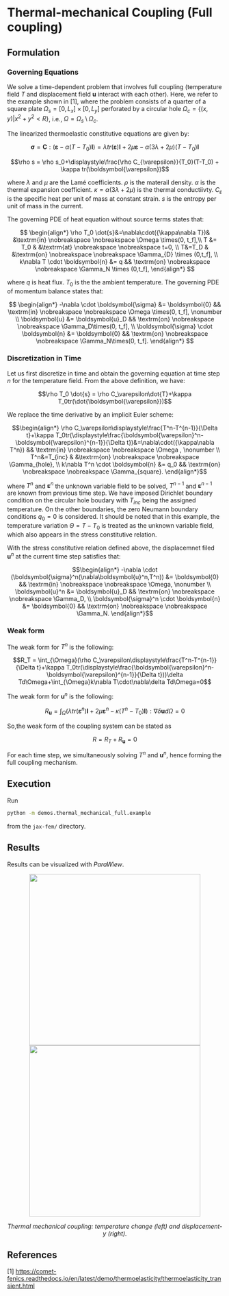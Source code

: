 # Thermal-mechanical Coupling (Full coupling)

## Formulation

### Governing Equations

We solve a time-dependent problem that involves full coupling (temperature field $T$ and displacement field $\boldsymbol{u}$ interact with each other). Here, we refer to the example shown in [1], where the problem consists of a quarter of a square plate $\Omega_s=[0, L_x]\times[0,L_y]$ perforated by a circular hole $\Omega_c= \lbrace(x,y)|x^2+y^2\lt R\rbrace$, i.e., $\Omega=\Omega_s\setminus\Omega_c$.

The linearized thermoelastic constitutive equations are given by:

$$\boldsymbol{\sigma} = \boldsymbol{C}:(\boldsymbol{\varepsilon}-\alpha(T-T_0)\boldsymbol{I}) = \lambda tr(\boldsymbol{\varepsilon})\boldsymbol{I}+2\mu\boldsymbol{\varepsilon}-\alpha(3\lambda+2\mu)(T-T_0)\boldsymbol{I}$$

$$\rho s = \rho s_0+\displaystyle\frac{\rho C_{\varepsilon}}{T_0}(T-T_0) + \kappa tr(\boldsymbol{\varepsilon})$$

where $\lambda$ and $\mu$ are the Lamé coefficients. $\rho$ is the materail density. $\alpha$ is the thermal expansion coefficient. $\kappa = \alpha(3\lambda+2\mu)$ is the thermal conductiivty. $C_{\varepsilon}$ is the specific heat per unit of mass at constant strain. $s$ is the entropy per unit of mass in the current.

The governing PDE of heat equation without source terms states that:

$$
\begin{align*}
\rho T_0 \dot{s}&=\nabla\cdot({\kappa\nabla T})& &\textrm{in}  \nobreakspace \nobreakspace \Omega \times(0, t_f],\\
T  &= T_0 & &\textrm{at} \nobreakspace \nobreakspace t=0, \\
T&=T_D & &\textrm{on} \nobreakspace \nobreakspace \Gamma_{D} \times (0,t_f], \\
k\nabla T \cdot \boldsymbol{n} &= q &&  \textrm{on} \nobreakspace \nobreakspace \Gamma_N \times (0,t_f],
\end{align*}
$$

where $q$ is heat flux. $T_0$ is the the ambient temperature. The governing PDE of momentum balance states that:

$$
\begin{align*}
    -\nabla \cdot \boldsymbol{\sigma} &= \boldsymbol{0} && \textrm{in}  \nobreakspace \nobreakspace \Omega \times(0, t_f], \nonumber \\
    \boldsymbol{u} &= \boldsymbol{u}_D    && \textrm{on} \nobreakspace \nobreakspace \Gamma_D\times(0, t_f],   \\
    \boldsymbol{\sigma} \cdot \boldsymbol{n} &= \boldsymbol{0}   && \textrm{on} \nobreakspace \nobreakspace \Gamma_N\times(0, t_f].
\end{align*}
$$

### Discretization in Time

Let us first discretize in time and obtain the governing equation at time step $n$ for the temperature field. From the above definition, we have:

$$\rho T_0 \dot{s} = \rho C_\varepsilon\dot{T}+\kappa T_0tr(\dot{\boldsymbol{\varepsilon}})$$

We replace the time derivative by an implicit Euler scheme:

$$\begin{align*}
    \rho C_\varepsilon\displaystyle\frac{T^n-T^{n-1}}{\Delta t}+\kappa T_0tr(\displaystyle\frac{\boldsymbol{\varepsilon}^n-\boldsymbol{\varepsilon}^{n-1}}{\Delta t})&=\nabla\cdot({\kappa\nabla T^n}) && \textrm{in}  \nobreakspace \nobreakspace \Omega , \nonumber \\
    T^n&=T_{inc} & &\textrm{on} \nobreakspace \nobreakspace \Gamma_{hole}, \\
    k\nabla T^n \cdot \boldsymbol{n} &= q_0 &&  \textrm{on} \nobreakspace \nobreakspace \Gamma_{square}.
\end{align*}$$

where $T^n$ and $\boldsymbol{\varepsilon}^n$ the unknown variable field to be solved, $T^{n-1}$ and $\boldsymbol{\varepsilon}^{n-1}$ are known from previous time step. We have imposed Dirichlet boundary condition on the circular hole boudary with $T_{inc}$ being the assigned temperature. On the other boundaries, the zero Neumann boundary conditions $q_0 = 0$ is considered. It should be noted that in this example, the temperature variation $\Theta = T-T_0$ is treated as the unknown variable field, which also appears in the stress constitutive relation.

With the stress constitutive relation defined above, the displacemnet filed $\boldsymbol{u}^n$ at the current time step satisfies that:

$$\begin{align*}
    -\nabla \cdot (\boldsymbol{\sigma}^n(\nabla\boldsymbol{u}^n,T^n)) &= \boldsymbol{0} && \textrm{in}  \nobreakspace \nobreakspace \Omega, \nonumber \\
    \boldsymbol{u}^n &= \boldsymbol{u}_D    && \textrm{on} \nobreakspace \nobreakspace \Gamma_D,   \\
    \boldsymbol{\sigma}^n \cdot \boldsymbol{n} &= \boldsymbol{0}   && \textrm{on} \nobreakspace \nobreakspace \Gamma_N.
\end{align*}$$


### Weak form
The weak form for $T^n$ is the following:

$$R_T = \int_{\Omega}(\rho C_\varepsilon\displaystyle\frac{T^n-T^{n-1}}{\Delta t}+\kappa T_0tr(\displaystyle\frac{\boldsymbol{\varepsilon}^n-\boldsymbol{\varepsilon}^{n-1}}{\Delta t}))\delta Td\Omega+\int_{\Omega}k\nabla T\cdot\nabla\delta Td\Omega=0$$

The weak form for $\boldsymbol{u}^n$ is the following:

$$R_{\boldsymbol{u}}=\int_{\Omega}(\lambda tr(\boldsymbol{\varepsilon}^n)\boldsymbol{I}+2\mu\boldsymbol{\varepsilon}^n-\kappa(T^n-T_0)\boldsymbol{I}):\nabla \delta \boldsymbol{u}d\Omega = 0$$

So,the weak form of the coupling system can be stated as 

$$R=R_T+R_{\boldsymbol{u}}=0$$

For each time step, we simultaneously solving $T^n$ and $\boldsymbol{u}^n$, hence forming the full coupling mechanism.


## Execution
Run
```bash
python -m demos.thermal_mechanical_full.example
```
from the `jax-fem/` directory.


## Results

Results can be visualized with *ParaWiew*.
<p align="middle">
  <img src="output/theta.gif" width="400" />
  <img src="output/uy.gif" width="400" />
</p>
<p align="middle">
    <em >Thermal mechanical coupling: temperature change (left) and displacement-y (right).</em>
</p>

## References

[1] https://comet-fenics.readthedocs.io/en/latest/demo/thermoelasticity/thermoelasticity_transient.html
